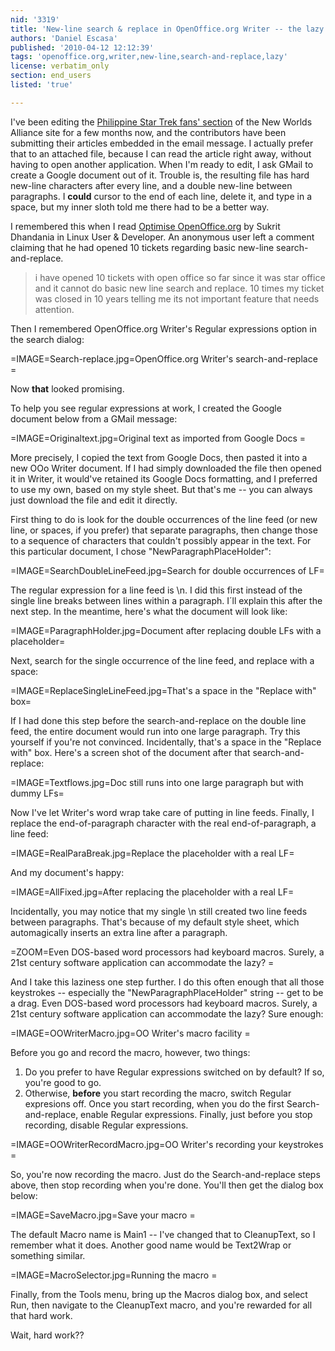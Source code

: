 ```yaml
---
nid: '3319'
title: 'New-line search & replace in OpenOffice.org Writer -- the lazy way'
authors: 'Daniel Escasa'
published: '2010-04-12 12:12:39'
tags: 'openoffice.org,writer,new-line,search-and-replace,lazy'
license: verbatim_only
section: end_users
listed: 'true'

---
```

I've been editing the [Philippine Star Trek fans' section](http://newworlds.ph/user/359/posts) of the New Worlds Alliance site for a few months now, and the contributors have been submitting their articles embedded in the email message. I actually prefer that to an attached file, because I can read the article right away, without having to open another application. When I'm ready to edit, I ask GMail to create a Google document out of it. Trouble is, the resulting file has hard new-line characters after every line, and a double new-line between paragraphs. I **could** cursor to the end of each line, delete it, and type in a space, but my inner sloth told me there had to be a better way.
<!--break-->
I remembered this when I read [Optimise OpenOffice.org](http://www.linuxuser.co.uk/tutorials/optimise-openoffice-org/) by Sukrit Dhandania in Linux User & Developer. An anonymous user left a comment claiming that he had opened 10 tickets regarding basic new-line search-and-replace.

> i have opened 10 tickets with open office so far since it was star office and it cannot do basic new line search and replace. 10 times my ticket was closed in 10 years telling me its not important feature that needs attention.

Then I remembered OpenOffice.org Writer's Regular expressions option in the search dialog:

=IMAGE=Search-replace.jpg=OpenOffice.org Writer's search-and-replace =

Now **that** looked promising.

To help you see regular expressions at work, I created the Google document below from a GMail message:

=IMAGE=Originaltext.jpg=Original text as imported from Google Docs =

More precisely, I copied the text from Google Docs, then pasted it into a new OOo Writer document. If I had simply downloaded the file then opened it in Writer, it would've retained its Google Docs formatting, and I preferred to use my own, based on my style sheet. But that's me -- you can always just download the file and edit it directly.

First thing to do is look for the double occurrences of the line feed (or new line, or spaces, if you prefer) that separate paragraphs, then change those to a sequence of characters that couldn't possibly appear in the text. For this particular document, I chose "NewParagraphPlaceHolder":

=IMAGE=SearchDoubleLineFeed.jpg=Search for double occurrences of LF=

The regular expression for a line feed is \n. I did this first instead of the single line breaks between lines within a paragraph. I´ll explain this after the next step. In the meantime, here's what the document will look like:

=IMAGE=ParagraphHolder.jpg=Document after replacing double LFs with a placeholder=

Next, search for the single occurrence of the line feed, and replace with a space:

=IMAGE=ReplaceSingleLineFeed.jpg=That's a space in the "Replace with" box=

If I had done this step before the search-and-replace on the double line feed, the entire document would run into one large paragraph. Try this yourself if you're not convinced. Incidentally, that's a space in the "Replace with" box. Here's a screen shot of the document after that search-and-replace:

=IMAGE=Textflows.jpg=Doc still runs into one large paragraph but with dummy LFs=

Now I've let Writer's word wrap take care of putting in line feeds. Finally, I replace the end-of-paragraph character with the real end-of-paragraph, a line feed:

=IMAGE=RealParaBreak.jpg=Replace the placeholder with a real LF=

And my document's happy:

=IMAGE=AllFixed.jpg=After replacing the placeholder with a real LF=

Incidentally, you may notice that my single \n still created two line feeds between paragraphs. That's because of my default style sheet, which automagically inserts an extra line after a paragraph.

=ZOOM=Even DOS-based word processors had keyboard macros. Surely, a 21st century software application can accommodate the lazy? =

And I take this laziness one step further. I do this often enough that all those keystrokes -- especially the "NewParagraphPlaceHolder" string -- get to be a drag. Even DOS-based word processors had keyboard macros. Surely, a 21st century software application can accommodate the lazy? Sure enough:

=IMAGE=OOWriterMacro.jpg=OO Writer's macro facility =

Before you go and record the macro, however, two things:

1. Do you prefer to have Regular expressions switched on by default? If so, you're good to go.
1. Otherwise, **before** you start recording the macro, switch Regular expresions off. Once you start recording, when you do the first Search-and-replace, enable Regular expressions. Finally, just before you stop recording, disable Regular expressions.

=IMAGE=OOWriterRecordMacro.jpg=OO Writer's recording your keystrokes =

So, you're now recording the macro. Just do the Search-and-replace steps above, then stop recording when you're done. You'll then get the dialog box below:

=IMAGE=SaveMacro.jpg=Save your macro =

The default Macro name is Main1 -- I've changed that to CleanupText, so I remember what it does. Another good name would be Text2Wrap or something similar.

=IMAGE=MacroSelector.jpg=Running the macro =

Finally, from the Tools menu, bring up the Macros dialog box, and select Run, then navigate to the CleanupText macro, and you're rewarded for all that hard work.

Wait, hard work??